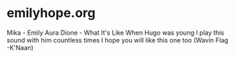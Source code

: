 # emilyhope.org
Mika - Emily
Aura Dione - What It's Like 
When Hugo was young I play this sound with him countless times I hope you will like this one too (Wavin Flag -K'Naan)
